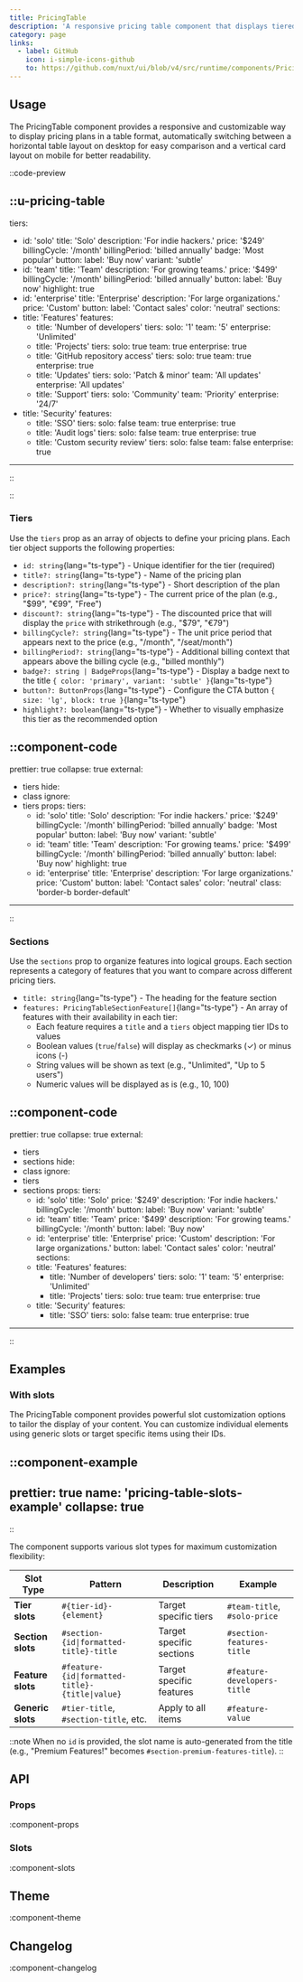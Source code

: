 ```yaml
---
title: PricingTable
description: 'A responsive pricing table component that displays tiered pricing plans with feature comparisons.'
category: page
links:
  - label: GitHub
    icon: i-simple-icons-github
    to: https://github.com/nuxt/ui/blob/v4/src/runtime/components/PricingTable.vue
---
```


## Usage

The PricingTable component provides a responsive and customizable way to display pricing plans in a table format, automatically switching between a horizontal table layout on desktop for easy comparison and a vertical card layout on mobile for better readability.

::code-preview

::u-pricing-table
---
tiers:
  - id: 'solo'
    title: 'Solo'
    description: 'For indie hackers.'
    price: '$249'
    billingCycle: '/month'
    billingPeriod: 'billed annually'
    badge: 'Most popular'
    button:
      label: 'Buy now'
      variant: 'subtle'
  - id: 'team'
    title: 'Team'
    description: 'For growing teams.'
    price: '$499'
    billingCycle: '/month'
    billingPeriod: 'billed annually'
    button:
      label: 'Buy now'
    highlight: true
  - id: 'enterprise'
    title: 'Enterprise'
    description: 'For large organizations.'
    price: 'Custom'
    button:
      label: 'Contact sales'
      color: 'neutral'
sections:
  - title: 'Features'
    features:
      - title: 'Number of developers'
        tiers:
          solo: '1'
          team: '5'
          enterprise: 'Unlimited'
      - title: 'Projects'
        tiers:
          solo: true
          team: true
          enterprise: true
      - title: 'GitHub repository access'
        tiers:
          solo: true
          team: true
          enterprise: true
      - title: 'Updates'
        tiers:
          solo: 'Patch & minor'
          team: 'All updates'
          enterprise: 'All updates'
      - title: 'Support'
        tiers:
          solo: 'Community'
          team: 'Priority'
          enterprise: '24/7'
  - title: 'Security'
    features:
      - title: 'SSO'
        tiers:
          solo: false
          team: true
          enterprise: true
      - title: 'Audit logs'
        tiers:
          solo: false
          team: true
          enterprise: true
      - title: 'Custom security review'
        tiers:
          solo: false
          team: false
          enterprise: true
---
::

::

### Tiers

Use the `tiers` prop as an array of objects to define your pricing plans. Each tier object supports the following properties:

- `id: string`{lang="ts-type"} - Unique identifier for the tier (required)
- `title?: string`{lang="ts-type"} - Name of the pricing plan
- `description?: string`{lang="ts-type"} - Short description of the plan
- `price?: string`{lang="ts-type"} - The current price of the plan (e.g., "$99", "€99", "Free")
- `discount?: string`{lang="ts-type"} - The discounted price that will display the `price` with strikethrough (e.g., "$79", "€79")
- `billingCycle?: string`{lang="ts-type"} - The unit price period that appears next to the price (e.g., "/month", "/seat/month")
- `billingPeriod?: string`{lang="ts-type"} - Additional billing context that appears above the billing cycle (e.g., "billed monthly")
- `badge?: string | BadgeProps`{lang="ts-type"} - Display a badge next to the title `{ color: 'primary', variant: 'subtle' }`{lang="ts-type"}
- `button?: ButtonProps`{lang="ts-type"} - Configure the CTA button `{ size: 'lg', block: true }`{lang="ts-type"}
- `highlight?: boolean`{lang="ts-type"} - Whether to visually emphasize this tier as the recommended option

::component-code
---
prettier: true
collapse: true
external:
  - tiers
hide:
  - class
ignore:
  - tiers
props:
  tiers:
    - id: 'solo'
      title: 'Solo'
      description: 'For indie hackers.'
      price: '$249'
      billingCycle: '/month'
      billingPeriod: 'billed annually'
      badge: 'Most popular'
      button:
        label: 'Buy now'
        variant: 'subtle'
    - id: 'team'
      title: 'Team'
      description: 'For growing teams.'
      price: '$499'
      billingCycle: '/month'
      billingPeriod: 'billed annually'
      button:
        label: 'Buy now'
      highlight: true
    - id: 'enterprise'
      title: 'Enterprise'
      description: 'For large organizations.'
      price: 'Custom'
      button:
        label: 'Contact sales'
        color: 'neutral'
  class: 'border-b border-default'
---
::

### Sections

Use the `sections` prop to organize features into logical groups. Each section represents a category of features that you want to compare across different pricing tiers.

- `title: string`{lang="ts-type"} - The heading for the feature section
- `features: PricingTableSectionFeature[]`{lang="ts-type"} - An array of features with their availability in each tier:
  - Each feature requires a `title` and a `tiers` object mapping tier IDs to values
  - Boolean values (`true`/`false`) will display as checkmarks (✓) or minus icons (-)
  - String values will be shown as text (e.g., "Unlimited", "Up to 5 users")
  - Numeric values will be displayed as is (e.g., 10, 100)

::component-code
---
prettier: true
collapse: true
external:
  - tiers
  - sections
hide:
  - class
ignore:
  - tiers
  - sections
props:
  tiers:
    - id: 'solo'
      title: 'Solo'
      price: '$249'
      description: 'For indie hackers.'
      billingCycle: '/month'
      button:
        label: 'Buy now'
        variant: 'subtle'
    - id: 'team'
      title: 'Team'
      price: '$499'
      description: 'For growing teams.'
      billingCycle: '/month'
      button:
        label: 'Buy now'
    - id: 'enterprise'
      title: 'Enterprise'
      price: 'Custom'
      description: 'For large organizations.'
      button:
        label: 'Contact sales'
        color: 'neutral'
  sections:
    - title: 'Features'
      features:
        - title: 'Number of developers'
          tiers:
            solo: '1'
            team: '5'
            enterprise: 'Unlimited'
        - title: 'Projects'
          tiers:
            solo: true
            team: true
            enterprise: true
    - title: 'Security'
      features:
        - title: 'SSO'
          tiers:
            solo: false
            team: true
            enterprise: true
---
::

## Examples

### With slots

The PricingTable component provides powerful slot customization options to tailor the display of your content. You can customize individual elements using generic slots or target specific items using their IDs.

::component-example
---
prettier: true
name: 'pricing-table-slots-example'
collapse: true
---
::

The component supports various slot types for maximum customization flexibility:

| Slot Type | Pattern | Description | Example |
|-----------|---------|-------------|---------|
| **Tier slots** | `#{tier-id}-{element}` | Target specific tiers | `#team-title`, `#solo-price` |
| **Section slots** | `#section-{id\|formatted-title}-title` | Target specific sections | `#section-features-title` |
| **Feature slots** | `#feature-{id\|formatted-title}-{title\|value}` | Target specific features | `#feature-developers-title` |
| **Generic slots** | `#tier-title`, `#section-title`, etc. | Apply to all items | `#feature-value` |

::note
When no `id` is provided, the slot name is auto-generated from the title (e.g., "Premium Features!" becomes `#section-premium-features-title`).
::

## API

### Props

:component-props

### Slots

:component-slots

## Theme

:component-theme

## Changelog

:component-changelog
